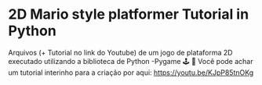 # 2D Mario style platformer Tutorial in Python
Arquivos (+ Tutorial no link do Youtube) de um jogo de plataforma 2D executado utilizando a biblioteca de Python -Pygame 🕹 🐍
Você pode achar um tutorial interinho para a criação por aqui: https://youtu.be/KJpP85tnOKg
